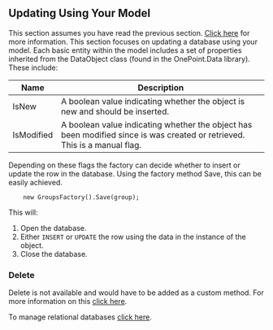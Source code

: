 ## Updating Using Your Model
This section assumes you have read the previous section. [Click here](Custom.md) for more information.
This section focuses on updating a database using your model. Each basic entity within the model includes a set of properties
inherited from the DataObject class (found in the OnePoint.Data library). These include:

Name | Description
---- | -----------
IsNew | A boolean value indicating whether the object is new and should be inserted.
IsModified | A boolean value indicating whether the object has been modified since is was created or retrieved. This is a manual flag.

Depending on these flags the factory can decide whether to insert or update the row in the database.
Using the factory method Save, this can be easily achieved.
```
    new GroupsFactory().Save(group);
```

This will:
1. Open the database.
2. Either `INSERT` or `UPDATE` the row using the data in the instance of the object.
3. Close the database.

### Delete
Delete is not available and would have to be added as a custom method. For more information on this [click here](Custom.md).

To manage relational databases [click here](relational.md).
